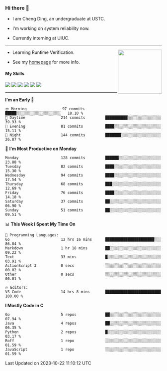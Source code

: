 ### Hi there 👋

* I am Cheng Ding, an undergraduate at USTC.
  
* I'm working on system reliability now.

* Currently interning at UIUC.

---

<img align="right" height="141" src="https://stats-of-repos-onds.vercel.app/api?username=IrisesD&theme=tokyonight&show_icons=true&count_private=true">

-  Learning Runtime Verification.

-  See my [homepage](https://irisesd.github.io) for more info.

#### My Skills

![](https://img.shields.io/badge/C++-65318e?logo=cplusplus&logoColor=fff)
![](https://img.shields.io/badge/Python-3e74a2?logo=python&logoColor=fff)
![](https://img.shields.io/badge/C-5654a2?logo=c&logoColor=fff)
![](https://img.shields.io/badge/Go-00aaff?logo=go&logoColor=fff)
![](https://img.shields.io/badge/Docker-0088ff?logo=docker&logoColor=fff)
![](https://img.shields.io/badge/Apache-D22128?logo=apache&logoColor=fff)

---
<!--START_SECTION:waka-->
**I'm an Early 🐤** 

```text
🌞 Morning                97 commits          █████░░░░░░░░░░░░░░░░░░░░   18.10 % 
🌆 Daytime                214 commits         ██████████░░░░░░░░░░░░░░░   39.93 % 
🌃 Evening                81 commits          ████░░░░░░░░░░░░░░░░░░░░░   15.11 % 
🌙 Night                  144 commits         ███████░░░░░░░░░░░░░░░░░░   26.87 % 
```
📅 **I'm Most Productive on Monday** 

```text
Monday                   128 commits         ██████░░░░░░░░░░░░░░░░░░░   23.88 % 
Tuesday                  82 commits          ████░░░░░░░░░░░░░░░░░░░░░   15.30 % 
Wednesday                94 commits          ████░░░░░░░░░░░░░░░░░░░░░   17.54 % 
Thursday                 68 commits          ███░░░░░░░░░░░░░░░░░░░░░░   12.69 % 
Friday                   76 commits          ████░░░░░░░░░░░░░░░░░░░░░   14.18 % 
Saturday                 37 commits          ██░░░░░░░░░░░░░░░░░░░░░░░   06.90 % 
Sunday                   51 commits          ██░░░░░░░░░░░░░░░░░░░░░░░   09.51 % 
```


📊 **This Week I Spent My Time On** 

```text
💬 Programming Languages: 
Go                       12 hrs 16 mins      ██████████████████████░░░   86.84 % 
Markdown                 1 hr 18 mins        ██░░░░░░░░░░░░░░░░░░░░░░░   09.22 % 
Text                     33 mins             █░░░░░░░░░░░░░░░░░░░░░░░░   03.91 % 
ActionScript 3           0 secs              ░░░░░░░░░░░░░░░░░░░░░░░░░   00.02 % 
Other                    0 secs              ░░░░░░░░░░░░░░░░░░░░░░░░░   00.01 % 

🔥 Editors: 
VS Code                  14 hrs 8 mins       █████████████████████████   100.00 % 
```

**I Mostly Code in C** 

```text
Go                       5 repos             ██░░░░░░░░░░░░░░░░░░░░░░░   07.94 % 
Java                     4 repos             ██░░░░░░░░░░░░░░░░░░░░░░░   06.35 % 
Python                   2 repos             █░░░░░░░░░░░░░░░░░░░░░░░░   03.17 % 
Roff                     1 repo              ░░░░░░░░░░░░░░░░░░░░░░░░░   01.59 % 
JavaScript               1 repo              ░░░░░░░░░░░░░░░░░░░░░░░░░   01.59 % 
```




 Last Updated on 2023-10-22 11:10:12 UTC
<!--END_SECTION:waka-->
